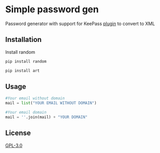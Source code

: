 # Simple password gen
Password generator with support for KeePass [plugin](https://keepass.info/plugins.html#convertto2xxml) to convert to XML
## Installation
Install random
```bash
pip install random

pip install art
```
## Usage
```python
#Your email without domain
mail = list("YOUR EMAIL WITHOUT DOMAIN")

#Your email domain
mail = ''.join(mail) + "YOUR DOMAIN"
```
## License
[GPL-3.0](https://choosealicense.com/licenses/gpl-3.0/)
